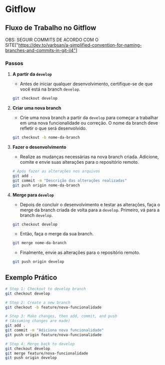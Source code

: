 # Gitflow

## Fluxo de Trabalho no Gitflow

OBS: SEGUIR COMMITS DE ACORDO COM O SITE["https://dev.to/varbsan/a-simplified-convention-for-naming-branches-and-commits-in-git-il4"]

### Passos

1. **A partir da `develop`**
    - Antes de iniciar qualquer desenvolvimento, certifique-se de que você está na branch `develop`.
    ```sh
    git checkout develop
    ```

2. **Criar uma nova branch**
    - Crie uma nova branch a partir da `develop` para começar a trabalhar em uma nova funcionalidade ou correção. O nome da branch deve refletir o que será desenvolvido.
    ```sh
    git checkout -b nome-da-branch
    ```

3. **Fazer o desenvolvimento**
    - Realize as mudanças necessárias na nova branch criada. Adicione, comite e envie suas alterações para o repositório remoto.
    ```sh
    # Após fazer as alterações nos arquivos
    git add .
    git commit -m "Descrição das alterações realizadas"
    git push origin nome-da-branch
    ```

4. **Merge para `develop`**
    - Depois de concluir o desenvolvimento e testar as alterações, faça o merge da branch criada de volta para a `develop`. Primeiro, vá para a branch `develop`.
    ```sh
    git checkout develop
    ```

    - Então, faça o merge da sua branch.
    ```sh
    git merge nome-da-branch
    ```

    - Finalmente, envie as alterações para o repositório remoto.
    ```sh
    git push origin develop
    ```

## Exemplo Prático

```sh
# Step 1: Checkout to develop branch
git checkout develop

# Step 2: Create a new branch
git checkout -b feature/nova-funcionalidade

# Step 3: Make changes, then add, commit, and push
# (Assuming changes are made)
git add .
git commit -m "Adiciona nova funcionalidade"
git push origin feature/nova-funcionalidade

# Step 4: Merge back to develop
git checkout develop
git merge feature/nova-funcionalidade
git push origin develop